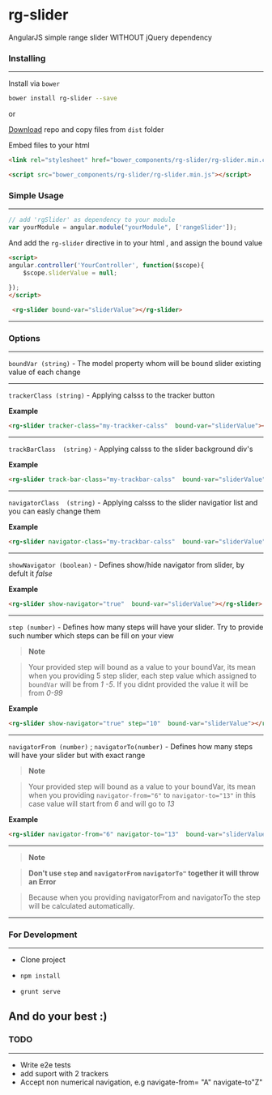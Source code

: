 rg-slider
========

AngularJS simple range slider WITHOUT jQuery dependency


### Installing
----------

Install via `bower`

```sh
bower install rg-slider --save
```
or

[Download](https://github.com/manar007/rg-slider/archive/master.zip) repo and copy files from `dist` folder



Embed files to your html

```html
<link rel="stylesheet" href="bower_components/rg-slider/rg-slider.min.css">

<script src="bower_components/rg-slider/rg-slider.min.js"></script>

```

### Simple Usage
----------

```js
// add 'rgSlider' as dependency to your module
var yourModule = angular.module("yourModule", ['rangeSlider']);
```

And add the `rg-slider` directive in to your html , and assign the bound value 
```html
<script>
angular.controller('YourController', function($scope){
    $scope.sliderValue = null;
    
});
</script>
```
```html
 <rg-slider bound-var="sliderValue"></rg-slider>
```

--------------

### Options
--------------
`boundVar (string)`  -   The model property whom will be bound slider existing value of each change


--------------
`trackerClass (string)`  -   Applying calsss to the tracker button 

**Example**


```html
<rg-slider tracker-class="my-trackker-calss"  bound-var="sliderValue"></rg-slider>

``` 
----------

`trackBarClass  (string)`  -  Applying calsss to the slider background div's 

**Example**


```html
<rg-slider track-bar-class="my-trackbar-calss"  bound-var="sliderValue"></rg-slider>

``` 
----------

`navigatorClass  (string)`  -  Applying calsss to the slider  navigatior list and you can easly change them

**Example**


```html
<rg-slider navigator-class="my-trackbar-calss"  bound-var="sliderValue"></rg-slider>

``` 
----------

`showNavigator (boolean)`  -  Defines show/hide navigator from slider, by defult it *false* 

**Example**


```html
<rg-slider show-navigator="true"  bound-var="sliderValue"></rg-slider>

``` 
----------

`step (number)`  -  Defines how many steps will have your slider. Try to provide such number which steps can be fill on your view


> **Note**

> Your provided step will bound as a value to your boundVar, its mean when you providing 5 step slider, each step value which assigned to `boundVar` will be from *1 -5*. If you didnt provided the value it will be from *0-99*

**Example**


```html
<rg-slider show-navigator="true" step="10"  bound-var="sliderValue"></rg-slider>

``` 

----------

`navigatorFrom (number)` ; `navigatorTo(number)`  -  Defines how many steps will have your slider but with exact range


> **Note**

> Your provided step will bound as a value to your boundVar, its mean when you providing `navigator-from="6"`  to `navigator-to="13"` in this case value will start from *6* and will go to *13*

**Example**


```html
<rg-slider navigator-from="6" navigator-to="13"  bound-var="sliderValue"></rg-slider>

``` 

----------

> **Note**

> **Don't use `step` and `navigatorFrom` `navigatorTo"` together it will throw an Error** 

> Because when you providing navigatorFrom and navigatorTo the step will be calculated automatically.

----------
### For Development

----------
- Clone project
 

- `npm install`

- `grunt serve`


And do your best :)
--------------

### TODO
----------

- Write e2e tests
- add suport with 2 trackers
- Accept non numerical navigation, e.g navigate-from= "A" navigate-to"Z"
